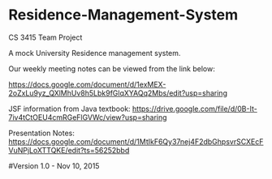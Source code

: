 # Residence-Management-System
CS 3415 Team Project

A mock University Residence management system.

Our weekly meeting notes can be viewed from the link below:

https://docs.google.com/document/d/1exMEX-2oZxLu9yz_QXlMhUv8h5Lbk9fGlqXYAQq2Mbs/edit?usp=sharing

JSF information from Java textbook:
https://drive.google.com/file/d/0B-It-7iv4tCtOEU4cmRGeFlGVWc/view?usp=sharing

Presentation Notes:
https://docs.google.com/document/d/1MtIkF6Qy37nej4F2dbGhpsvrSCXEcFVuNPjLoXTTQKE/edit?ts=56252bbd


#Version 1.0 - Nov 10, 2015


